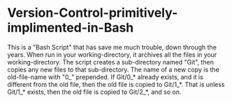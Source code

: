 # Version-Control-primitively-implimented-in-Bash
This is a "Bash Script" that has save me much trouble, down through the years.
When run in your working-directory, it archives all the files in your working-directory.
The script creates a sub-directory named "Git", then copies any new files to that sub-directory.
The name of a new copy is the old-file-name with "0_" prepended.
If Git/0_\* already exists, and it is different from the old file, then the old file is copied to Git/1_\*.
     That is unless Git/1_\* exists, then the old file is copied to Git/2_\*, and so on.
